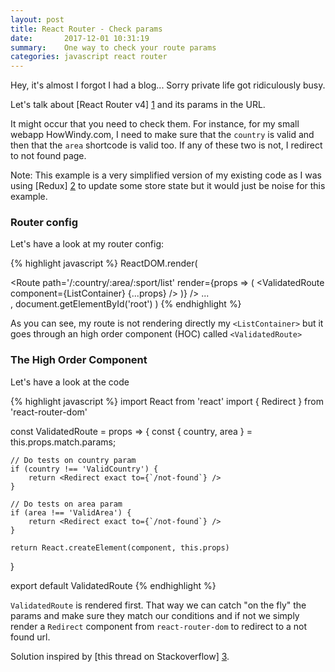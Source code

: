 ```yaml
---
layout: post
title: React Router - Check params
date:       2017-12-01 10:31:19
summary:    One way to check your route params
categories: javascript react router
---
```


Hey, it's almost I forgot I had a blog... Sorry private life got ridiculously
busy.

Let's talk about [React Router v4] [1] and its params in the URL.

It might occur that you need to check them. For instance, for my small webapp
HowWindy.com, I need to make sure that the `country` is valid and then that the `area` shortcode is valid too. If any of these two is not, I redirect to not found page.

Note: This example is a very simplified version of my existing code as I was
using [Redux] [2] to update some store state but it would just be noise for this example.

### Router config

Let's have a look at my router config:

{% highlight javascript %} 
ReactDOM.render(
    <Provider store={store}>
        <div>
            <AppContainer />
            <ConnectedRouter history={history}>
                <div>
                    <MenuContainer />
                    <Switch> 
                        <Route 
                            path='/:country/:area/:sport/list'
                            render={props => (
                                <ValidatedRoute 
                                    component={ListContainer}
                                    {...props} 
                                /> 
                            )} 
                        /> 
                        ...
                        <Route 
                            path='/help'
                            component={Help} 
                        /> 
                        <Route 
                            component={NoMatch} 
                        />
                    </Switch>
                </div> 
            </ConnectedRouter>
            <Footer /> 
        </div>
    </Provider>,
    document.getElementById('root')
)
{% endhighlight %}

As you can see, my route is not rendering directly my `<ListContainer>` but it goes through an high order component (HOC) called `<ValidatedRoute>`

### The High Order Component

Let's have a look at the code

{% highlight javascript %}
import React from 'react'
import { Redirect } from 'react-router-dom'

const ValidatedRoute = props => {
    const { country, area } = this.props.match.params;

    // Do tests on country param
    if (country !== 'ValidCountry') {
        return <Redirect exact to={`/not-found`} />
    }

    // Do tests on area param
    if (area !== 'ValidArea') {
        return <Redirect exact to={`/not-found`} />
    }

    return React.createElement(component, this.props)
}

export default ValidatedRoute
{% endhighlight %}

`ValidatedRoute` is rendered first. That way we can catch "on the fly" the
params and make sure they match our conditions and if not we simply render a
`Redirect` component from `react-router-dom` to redirect to a not found url.

Solution inspired by [this thread on Stackoverflow] [3].

  [1]: https://reacttraining.com/react-router/
  [2]: https://redux.js.org/
  [3]: https://stackoverflow.com/a/47006235/2462089
